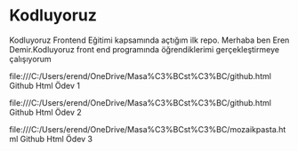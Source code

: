 # Kodluyoruz
Kodluyoruz Frontend Eğitimi kapsamında açtığım ilk repo.
Merhaba ben Eren Demir.Kodluyoruz front end programında öğrendiklerimi gerçekleştirmeye çalışıyorum

file:///C:/Users/erend/OneDrive/Masa%C3%BCst%C3%BC/github.html      Github Html Ödev 1

file:///C:/Users/erend/OneDrive/Masa%C3%BCst%C3%BC/github.html      Github Html Ödev 2

file:///C:/Users/erend/OneDrive/Masa%C3%BCst%C3%BC/mozaikpasta.html     Github Html Ödev 3

